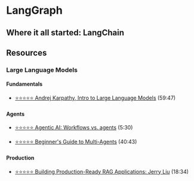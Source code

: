 # **LangGraph** 

## Where it all started: **LangChain**

## Resources

### **Large Language Models**

#### **Fundamentals**

- [⭐️⭐️⭐️⭐️⭐️ Andrej Karpathy, Intro to Large Language Models](https://www.youtube.com/watch?v=zjkBMFhNj_g) (59:47)

#### **Agents**

- [⭐️⭐️⭐️⭐️⭐️ Agentic AI: Workflows vs. agents](https://www.youtube.com/watch?v=Qd6anWv0mv0) (5:30)

- [⭐️⭐️⭐️⭐️⭐️ Beginner's Guide to Multi-Agents](https://www.youtube.com/watch?v=0L7hRO-mktI) (40:43)

#### **Production**

- [⭐️⭐️⭐️⭐️⭐️ Building Production-Ready RAG Applications: Jerry Liu](https://www.youtube.com/watch?v=TRjq7t2Ms5I) (18:34)